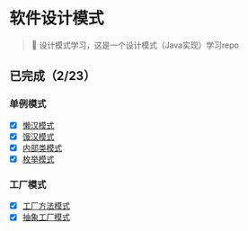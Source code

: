 # 软件设计模式

> 🚀️ 设计模式学习，这是一个设计模式（Java实现）学习repo

## **已完成（2/23）**

### 单例模式

* [X]  [懒汉模式](https://github.com/maokaigang/designPattern/blob/e03c6e88def0fa068bb72d733ba72aab080f5bdf/src/%E5%8D%95%E4%BE%8B%E6%A8%A1%E5%BC%8F/LazySingleton.java)
* [X]  [饿汉模式](https://github.com/maokaigang/designPattern/blob/e03c6e88def0fa068bb72d733ba72aab080f5bdf/src/%E5%8D%95%E4%BE%8B%E6%A8%A1%E5%BC%8F/HungrySingleton.java)
* [X]  [内部类模式](https://github.com/maokaigang/designPattern/blob/e03c6e88def0fa068bb72d733ba72aab080f5bdf/src/%E5%8D%95%E4%BE%8B%E6%A8%A1%E5%BC%8F/InnerClassSingleton.java)
* [X]  [枚举模式](https://github.com/maokaigang/designPattern/blob/e03c6e88def0fa068bb72d733ba72aab080f5bdf/src/%E5%8D%95%E4%BE%8B%E6%A8%A1%E5%BC%8F/EnumSingleton.java)

### 工厂模式

* [X]  [工厂方法模式](https://github.com/maokaigang/designPattern/blob/e03c6e88def0fa068bb72d733ba72aab080f5bdf/src/%E5%B7%A5%E5%8E%82%E6%A8%A1%E5%BC%8F/FactoryMethod.java)
* [X]  [抽象工厂模式](https://github.com/maokaigang/designPattern/blob/76860babf313944cc70d3ff67bb86d6e30c53ee2/src/%E5%B7%A5%E5%8E%82%E6%A8%A1%E5%BC%8F/AbstractFactory.java)
